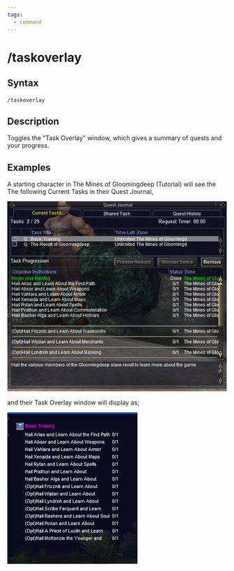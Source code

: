 ```yaml
---
tags:
  - command
---
```


# /taskoverlay

## Syntax

<!--cmd-syntax-start-->
```eqcommand
/taskoverlay
```
<!--cmd-syntax-end-->

## Description

<!--cmd-desc-start-->
Toggles the "Task Overlay" window, which gives a summary of quests and your progress.
<!--cmd-desc-end-->

## Examples

A starting character in The Mines of Gloomingdeep (Tutorial) will see the The following Current Tasks in their Quest Journal,

![Quest Journal](questjournal.png)

and their Task Overlay window will display as;

![Task Overlay](taskoverlay.png)
